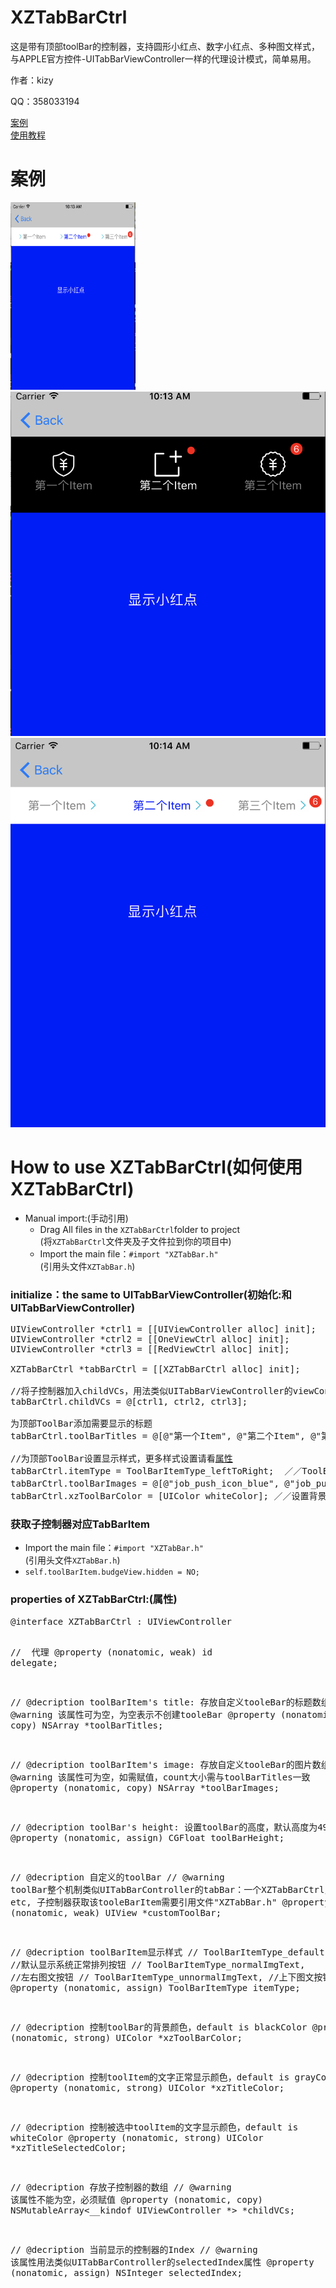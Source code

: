 # XZTabBarCtrl
<p>这是带有顶部toolBar的控制器，支持圆形小红点、数字小红点、多种图文样式，与APPLE官方控件-UITabBarViewController一样的代理设计模式，简单易用。</p>
<p>作者：kizy</p>
<p>QQ：358033194</p>
<a href="#case">案例</a><br>
<a href ="#use">使用教程</a>
<h1 name = "case">案例</h1>
<img src = "example1.png" style = "width: 200px; height: 300px;"\>
<img src = "example2.png" \>
<img src = "example3.png" \>
<h1 name ="use">How to use XZTabBarCtrl(如何使用XZTabBarCtrl)</h1>
<ul>
<li>Manual import:(手动引用)
<ul>
<li>
Drag All files in the <code>XZTabBarCtrl</code>folder to project<br>
(将<code>XZTabBarCtrl</code>文件夹及子文件拉到你的项目中)
</li>
<li>
Import the main file：<code>#import "XZTabBar.h"</code><br>
(引用头文件<code>XZTabBar.h</code>)</li>
</ul>
</li>
</ul>
<h3>initialize：the same to UITabBarViewController(初始化:和UITabBarViewController)</h3>

<pre>
UIViewController *ctrl1 = [[UIViewController alloc] init];
UIViewController *ctrl2 = [[OneViewCtrl alloc] init];
UIViewController *ctrl3 = [[RedViewCtrl alloc] init];

<span class="pl-c1">XZTabBarCtrl</span> *tabBarCtrl = [[<span class="pl-c1">XZTabBarCtrl</span> alloc] init];

<span class="pl-c">//将子控制器加入childVCs，用法类似UITabBarViewController的viewControllers</span>
tabBarCtrl.childVCs = @[ctrl1, ctrl2, ctrl3];

<span class="pl-c">为顶部ToolBar添加需要显示的标题</span>
tabBarCtrl.toolBarTitles = @[@"第一个Item", @"第二个Item", @"第三个Item"];

//为顶部ToolBar设置显示样式，更多样式设置请看<a href = "#properties">属性</a>
tabBarCtrl.itemType = ToolBarItemType_leftToRight;  ／／ToolBarItemType_default（默认样式）、ToolBarItemType_leftToRight(图文左右排列)、ToolBarItemType_topToBottom（图文上下排列）
tabBarCtrl.toolBarImages = @[@"job_push_icon_blue", @"job_push_icon_blue", @"job_push_icon_blue"];//设置图片数组
tabBarCtrl.xzToolBarColor = [UIColor whiteColor]; ／／设置背景色
</pre>
<h3>获取子控制器对应TabBarItem</h3>
<ul>
<li>
Import the main file：<code>#import "XZTabBar.h"</code><br>
(引用头文件<code>XZTabBar.h</code>)</li>
<li><code>self.toolBarItem.budgeView.hidden = NO;</code></li>
</ul>
<h3 name="properties">properties of XZTabBarCtrl:(属性)</h3>
<pre>
<span class="pl-k">@interface</span> <span class="pl-en">XZTabBarCtrl</span> : <span class="pl-e">UIViewController</span>

//  代理
@property (nonatomic, weak) id<XZTabBarCtrlDelegate> delegate;

//  @decription toolBarItem's title: 存放自定义tooleBar的标题数组
//  @warning    该属性可为空，为空表示不创建tooleBar
@property (nonatomic, copy) NSArray *toolBarTitles;

//  @decription toolBarItem's image: 存放自定义tooleBar的图片数组
//  @warning    该属性可为空，如需赋值，count大小需与toolBarTitles一致
@property (nonatomic, copy) NSArray *toolBarImages;

//  @decription toolBar's height: 设置toolBar的高度，默认高度为49.0f
@property (nonatomic, assign) CGFloat toolBarHeight;

//  @decription 自定义的toolBar
//  @warning    toolBar整个机制类似UITabBarController的tabBar：一个XZTabBarCtrl只有一个customeToolBar；每个子控制器拥有独立的ToolBarItem，可支持小红点、标题更改 etc, 子控制器获取该tooleBarItem需要引用文件"XZTabBar.h"
@property (nonatomic, weak) UIView *customToolBar;

//  @decription toolBarItem显示样式
//  ToolBarItemType_default,    //默认显示系统正常排列按钮
//  ToolBarItemType_normalImgText,    //左右图文按钮
//  ToolBarItemType_unnormalImgText,    //上下图文按钮
@property (nonatomic, assign) ToolBarItemType itemType;

//  @decription  控制toolBar的背景颜色，default is blackColor
@property (nonatomic, strong) UIColor *xzToolBarColor;

//  @decription  控制toolItem的文字正常显示颜色，default is grayColor
@property (nonatomic, strong) UIColor *xzTitleColor;

//  @decription  控制被选中toolItem的文字显示颜色，default is whiteColor
@property (nonatomic, strong) UIColor *xzTitleSelectedColor;

//  @decription 存放子控制器的数组
//  @warning    该属性不能为空，必须赋值
@property (nonatomic, copy) NSMutableArray<__kindof UIViewController *> *childVCs;

//  @decription  当前显示的控制器的Index
//  @warning    该属性用法类似UITabBarController的selectedIndex属性
@property (nonatomic, assign) NSInteger selectedIndex;
</pre>

